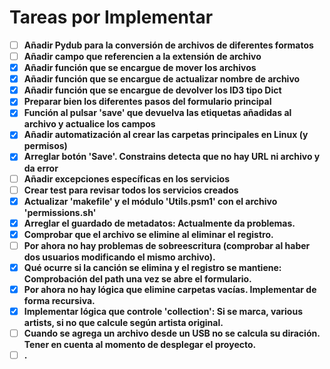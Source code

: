 
# Tareas por Implementar

 - [ ] **Añadir Pydub para la conversión de archivos de diferentes formatos**
 - [ ] **Añadir campo que referencien a la extensión de archivo**
 - [x] **Añadir función que se encargue de mover los archivos**
 - [x] **Añadir función que se encargue de actualizar nombre de archivo**
 - [x] **Añadir función que se encargue de devolver los ID3 tipo Dict**
 - [x] **Preparar bien los diferentes pasos del formulario principal**
 - [x] **Función al pulsar 'save' que devuelva las etiquetas añadidas al archivo y actualice los campos**
 - [x] **Añadir automatización al crear las carpetas principales en Linux (y permisos)**
 - [x] **Arreglar botón 'Save'. Constrains detecta que no hay URL ni archivo y da error**
 - [ ] **Añadir excepciones específicas en los servicios**
 - [ ] **Crear test para revisar todos los servicios creados**
 - [x] **Actualizar 'makefile' y el módulo 'Utils.psm1' con el archivo 'permissions.sh'**
 - [x] **Arreglar el guardado de metadatos: Actualmente da problemas.**
 - [x] **Comprobar que el archivo se elimine al eliminar el registro.**
 - [ ] **Por ahora no hay problemas de sobreescritura (comprobar al haber dos usuarios modificando el mismo archivo).**
 - [x] **Qué ocurre si la canción se elimina y el registro se mantiene: Comprobación del path una vez se abre el formulario.**
 - [x] **Por ahora no hay lógica que elimine carpetas vacías. Implementar de forma recursiva.**
 - [x] **Implementar lógica que controle 'collection': Si se marca, various artists, si no que calcule según artista original.**
 - [ ] **Cuando se agrega un archivo desde un USB no se calcula su diración. Tener en cuenta al momento de desplegar el proyecto.**
 - [ ] **.**